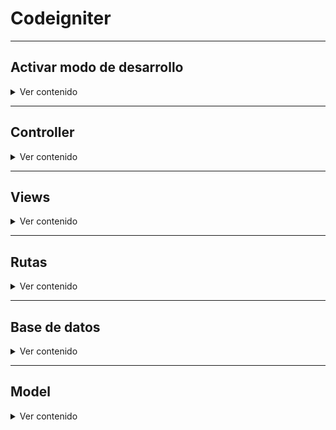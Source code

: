 <h1>Codeigniter</h1>

<hr></hr>
<h2>Activar modo de desarrollo</h2>

<details>
<summary>Ver contenido</summary>
<br>

De forma predeterminada, Codeigniter inicia con el **modo de producción**, si queremos cambiar al **modo de desarrollo**, debemos hacer lo siguiente:
  
- **Copiar o renombrar el archivo env como .env** (es importante no subirlo al repositorio de manera pública puesto que este archivo puede contener información sensible).
- **Descomentamos la línea de con 'CI_ENVIRONMENT' y cambiamos su valor al de producción:**
  
  ```
  CI_ENVIRONMENT = development
  ```
</details>
<hr></hr>

<h2>Controller</h2>

<details>
<summary>Ver contenido</summary>
<br>

The first thing you’re going to do is set up a controller to handle static pages. A controller is simply a class that helps delegate work. It is the glue of your web application.

The controller is what will become the center of every request to your web application. Like any PHP class, you refer to it within your controllers as $this.

Controllers must return a string or a Response object.

<details>
<summary>Ver ejemplo simple de un controller</summary>
<br>

Tenemos una clase llamada Pages, con un método View() que acepta un argumento llamado $page. Tambien tiene un método index(). Tanto ```public function view($page = 'home')``` como ```return view('welcome_message')``` son técnicamente funciones, pero cuando creamos una función dentro de una clase, esta es llamada como **método**.
```php
<?php
/*
El error que estás viendo, "Call to undefined function get()", ocurre en la línea 11 de tu código. Parece que estás tratando de utilizar el método "get()" en el objeto "$routes", pero el error indica que no se puede encontrar una función llamada "get()" en el contexto actual.

En el código de rutas en CodeIgniter 4, generalmente no se utiliza "get()" para definir rutas HTTP GET. En su lugar, las rutas se definen utilizando el método apropiado para el tipo de solicitud HTTP que deseas manejar. Para definir una ruta para una solicitud GET, debes usar el método "get()" directamente en el objeto "$routes".

Así que en lugar de esto:

php

$routes.get('/home', 'Home::index');

Debes usar:

php

$routes->get('/home', 'Home::index');

*/
namespace App\Controllers;

class Pages extends BaseController
{
    public function index()
    {
        return view('welcome_message');
    }

    public function view($page = 'home')
    {
        // ...
    }
}
```
La clase Pages extiende de BaseController, que a su vez extiende de CodeIgniter\Controller class, lo que significa que la nueva clase Pages tiene acceso a los métodos y propiedades ya definidas en CodeIgniter\Controller class (system/Controller.php).

</details>

<details>
<summary>Ver ejemplo de un controller con PageNotFoundException</summary>
<br>

```php
<?php

namespace App\Controllers;

use CodeIgniter\Exceptions\PageNotFoundException; // Add this line

class Pages extends BaseController
{
    // ...

    public function view($page = 'home')
    {
        if (! is_file(APPPATH . 'Views/pages/' . $page . '.php')) {
            // Whoops, we don't have a page for that!
            throw new PageNotFoundException($page);
        }

        $data['title'] = ucfirst($page); // Capitalize the first letter

        return view('templates/header', $data)
            . view('pages/' . $page)
            . view('templates/footer');
    }
}
```

</details>

</details>

<hr></hr>
<h2>Views</h2>

<details>
<summary>Ver contenido</summary>
<br>

Earlier you set up a controller with a view() method. The method accepts one parameter, which is the name of the page to be loaded.

<details>
  <summary>Templates</summary><br>
  Podemos crear templates de la siguiente forma:
  Creamos el header en app/Views/templates/header.php
  
```php
<!doctype html>
<html>
<head>
    <title>CodeIgniter Tutorial</title>
</head>
<body>

    <h1><?= esc($title) ?></h1>
```

 **esc() function** => It’s a global function provided by CodeIgniter to help prevent XSS attacks.

</details>

</details>




<hr></hr>
<h2>Rutas</h2>

<details>
<summary>Ver contenido</summary>
<br>

Las rutas se colocan en el archivo routes.php

```php
$routes->get('/productos', 'Productos::index',[]);
```
- $routes:  objeto de la clase RouteCollection
- ->get: metodo de peticion http, puede ser post, patch, put, delete, get
- /productos: ruta que se colocara en la url
- 'Productos::index' : Controlador::metododelcontrolador
- []: opciones como filtros o namespace.

Enrutamiento con parametros ejemplo

```php
  $routes->get('/productos/(:num)', 'Productos::show/$1');
```
- $routes:  objeto de la clase RouteCollection
- ->get: metodo de peticion http, puede ser post, patch, put, delete, get
- /productos: ruta que se colocara en la url.
- (:num): parametro de la ruta o tambien llamado **placeholder**.
- 'Productos::index' : Controlador::metododelcontrolador
- $1: parametro para el metodo, $1 tomar el primer parametro.

Diferentes **placeholders**:\
- (:any): coincidira con cualquier caracter desde este punto hasta el final de la url.
- (:segment): coincidira con cualquier caracter excepte una barra inlinada
- (:num): coincidira con cualquier numero entero.
- (:alpha): coincidira con cualquier cadena alfabetico.
- (:alphanun): combinacion de num y alpha.
- (:hash): se puede usar facilmente para ver indentificares hash.
- 

</details>


<hr></hr>
<h2>Base de datos</h2>

<details>
<summary>Ver contenido</summary>
<br>


<details>
<summary>Ver ejemplo de una tabla</summary>
<br>

A note of interest: a “slug”, in the context of web publishing, is a user- and SEO-friendly short text used in a URL to identify and describe a resource.

```mysql
CREATE TABLE news (
    id INT UNSIGNED NOT NULL AUTO_INCREMENT,
    title VARCHAR(128) NOT NULL,
    slug VARCHAR(128) NOT NULL,
    body TEXT NOT NULL,
    PRIMARY KEY (id),
    UNIQUE slug (slug)
);
```

</details>

<details>
<summary>Conexión a base de datos</summary>
<br>

En el archivo .env, should have the database property settings uncommented and set appropriately for the database you want to use.

```
database.default.hostname = localhost
database.default.database = ci4tutorial
database.default.username = root
database.default.password = root
database.default.DBDriver = MySQLi
```

</details>
</details>


<hr></hr>
<h2>Model</h2>

<details>
<summary>Ver contenido</summary>
<br>

</details>
